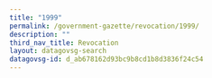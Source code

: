 ```yaml
---
title: "1999"
permalink: /government-gazette/revocation/1999/
description: ""
third_nav_title: Revocation
layout: datagovsg-search
datagovsg-id: d_ab678162d93bc9b8cd1b8d3836f24c54
---
```

